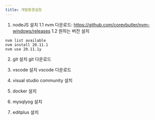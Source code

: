 ```yaml
---
title: 개발환경설정
---
```


1. nodeJS 설치
1.1 nvm 다운로드: <https://github.com/coreybutler/nvm-windows/releases>
1.2 원하는 버전 설치
```terminal
nvm list available
nvm install 20.11.1
nvm use 20.11.1y

```


2. git 설치
git 다운로드

3. vscode 설치
vscode 다운로드

4. visual studio community 설치

5. docker 설치

6. mysqlyog 설치

7. editplus 설치


